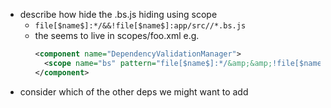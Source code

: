 - describe how hide the .bs.js hiding using scope 
  - `file[$name$]:*/&&!file[$name$]:app/src//*.bs.js`
  - the seems to live in scopes/foo.xml e.g.
    ```xml
    <component name="DependencyValidationManager">
      <scope name="bs" pattern="file[$name$]:*/&amp;&amp;!file[$name$]:app/src//*.bs.js" />
    </component>
    ```
- consider which of the other deps we might want to add
